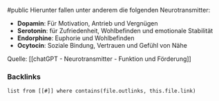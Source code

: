 #public
Hierunter fallen unter anderem die folgenden Neurotransmitter: 
- **Dopamin**: Für Motivation, Antrieb und Vergnügen
- **Serotonin**: für Zufriedenheit, Wohlbefinden und emotionale Stabilität
- **Endorphine**: Euphorie und Wohlbefinden 
- **Ocytocin**: Soziale Bindung, Vertrauen und Gefühl von Nähe

Quelle: [[chatGPT - Neurotransmitter - Funktion und Förderung]]

### Backlinks
```dataview 
list from [[#]] where contains(file.outlinks, this.file.link)
```

